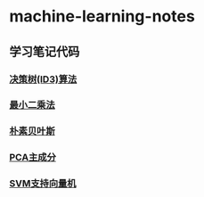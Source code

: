 # machine-learning-notes  
## 学习笔记代码  

### [决策树(ID3)算法](https://blog.csdn.net/moxigandashu/article/details/71305273?locationNum=9&fps=1)  
### [最小二乘法](https://blog.csdn.net/deramer1/article/details/79055281)  
### [朴素贝叶斯](https://blog.csdn.net/sinat_30353259/article/details/80932111)  
### [PCA主成分](https://blog.csdn.net/cxmscb/article/details/66473130)  
### [SVM支持向量机](https://blog.csdn.net/weixin_41090915/article/details/79177267)
